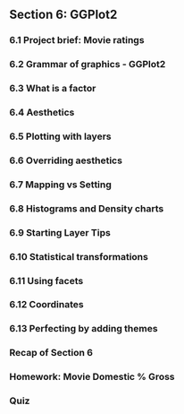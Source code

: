## Section 6: GGPlot2

### 6.1 Project brief: Movie ratings

### 6.2 Grammar of graphics - GGPlot2

### 6.3 What is a factor

### 6.4 Aesthetics

### 6.5 Plotting with layers

### 6.6 Overriding aesthetics

### 6.7 Mapping vs Setting

### 6.8 Histograms and Density charts

### 6.9 Starting Layer Tips

### 6.10 Statistical transformations

### 6.11 Using facets

### 6.12 Coordinates

### 6.13 Perfecting by adding themes

### Recap of Section 6

### Homework: Movie Domestic % Gross

### Quiz
